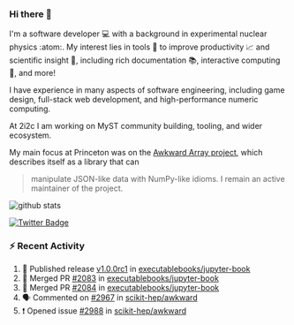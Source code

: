 ### Hi there 👋 

I'm a software developer 💻 with a background in experimental nuclear physics :atom:. My interest lies in tools :wrench: to improve productivity :chart_with_upwards_trend: and scientific insight :telescope:, including rich documentation 📚, interactive computing 🧮, and more! 

I have experience in many aspects of software engineering, including game design, full-stack web development, and high-performance numeric computing. 

At 2i2c I am working on MyST community building, tooling, and wider ecosystem. 

My main focus at Princeton was on the [Awkward Array project](awkward-array.org/), which describes itself as a library that can 
> manipulate JSON-like data with NumPy-like idioms. I remain an active maintainer of the project. 

![github stats](https://github-readme-stats.vercel.app/api?username=agoose77&show_icons=true&hide_rank=true&hide_title=true&bg_color=30,e76445,904e95&text_color=efe3ec&icon_color=efe3ec)
<!--
**agoose77/agoose77** is a ✨ _special_ ✨ repository because its `README.md` (this file) appears on your GitHub profile.

Here are some ideas to get you started:

- 🔭 I’m currently working on ...
- 🌱 I’m currently learning ...
- 👯 I’m looking to collaborate on ...
- 🤔 I’m looking for help with ...
- 💬 Ask me about ...
- 📫 How to reach me: ...
- 😄 Pronouns: ...
- ⚡ Fun fact: ...
-->

[![Twitter Badge](https://img.shields.io/twitter/follow/agoose77?style=flat-square&logo=Twitter&logoColor=white&color=cornflowerblue)](https://twitter.com/agoose77)

### :zap: Recent Activity

<!--START_SECTION:activity-->
1. 🚀 Published release [v1.0.0rc1](https://github.com/executablebooks/jupyter-book/releases/tag/v1.0.0rc1) in [executablebooks/jupyter-book](https://github.com/executablebooks/jupyter-book)
2. 🎉 Merged PR [#2083](https://github.com/executablebooks/jupyter-book/pull/2083) in [executablebooks/jupyter-book](https://github.com/executablebooks/jupyter-book)
3. 🎉 Merged PR [#2084](https://github.com/executablebooks/jupyter-book/pull/2084) in [executablebooks/jupyter-book](https://github.com/executablebooks/jupyter-book)
4. 🗣 Commented on [#2967](https://github.com/scikit-hep/awkward/pull/2967#issuecomment-1912132825) in [scikit-hep/awkward](https://github.com/scikit-hep/awkward)
5. ❗ Opened issue [#2988](https://github.com/scikit-hep/awkward/issues/2988) in [scikit-hep/awkward](https://github.com/scikit-hep/awkward)
<!--END_SECTION:activity-->
